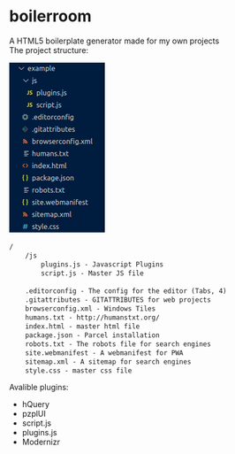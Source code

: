 # boilerroom
A HTML5 boilerplate generator made for my own projects<br>
The project structure:

![Screenshot](https://raw.githubusercontent.com/ProgramistaZpolski/boilerroom/master/Screenshot%20from%202021-01-25%2017-08-14.png)

```
/
	/js
		plugins.js - Javascript Plugins
		script.js - Master JS file
		
	.editorconfig - The config for the editor (Tabs, 4)
	.gitattributes - GITATTRIBUTES for web projects
	browserconfig.xml - Windows Tiles
	humans.txt - http://humanstxt.org/
	index.html - master html file
	package.json - Parcel installation
	robots.txt - The robots file for search engines
	site.webmanifest - A webmanifest for PWA
	sitemap.xml - A sitemap for search engines
	style.css - master css file
```

Avalible plugins:
- hQuery
- pzplUI
- script.js
- plugins.js
- Modernizr
